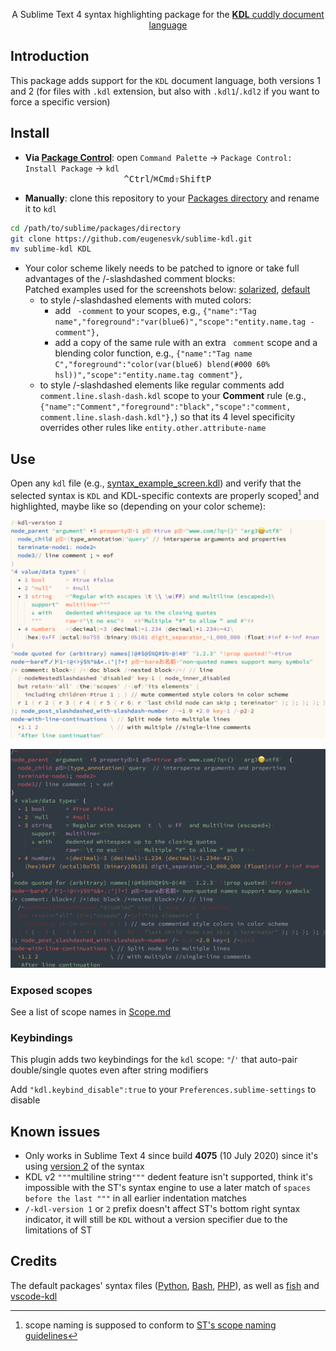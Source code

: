 <p align="center">
A Sublime Text 4 syntax highlighting package for the <a href="https://kdl.dev"><b>KDL</b> cuddly document language</a>
</p>

## Introduction

This package adds support for the `KDL` document language, both versions 1 and 2 (for files with `.kdl` extension, but also with `.kdl1`/`.kdl2` if you want to force a specific version)

## Install

- __Via [Package Control](https://packagecontrol.io)__: open `Command Palette` → `Package Control: Install Package` → `kdl`<br>
                                          <kbd>^Ctrl</kbd>/<kbd>⌘Cmd</kbd><kbd>⇧Shift</kbd><kbd>P</kbd>

- __Manually__: clone this repository to your [Packages directory](https://www.sublimetext.com/docs/packages.html) and rename it to `kdl`
```sh
cd /path/to/sublime/packages/directory
git clone https://github.com/eugenesvk/sublime-kdl.git
mv sublime-kdl KDL
```

- Your color scheme likely needs to be patched to ignore or take full advantages of the /-slashdashed comment blocks:
  <br>Patched examples used for the screenshots below: [solarized](./src/ESCombo.sublime-color-scheme), [default](./src/Mariana.sublime-color-scheme)
  - to style /-slashdashed elements with muted colors:
    - add ` -comment` to your scopes, e.g.,
      `{"name":"Tag name","foreground":"var(blue6)","scope":"entity.name.tag -comment"},`
    - add a copy of the same rule with an extra ` comment` scope and a blending color function, e.g.,
      `{"name":"Tag name C","foreground":"color(var(blue6) blend(#000 60% hsl))","scope":"entity.name.tag comment"},`
  - to style /-slashdashed elements like regular comments add `comment.line.slash-dash.kdl` scope to your __Comment__ rule (e.g., `{"name":"Comment","foreground":"black","scope":"comment, comment.line.slash-dash.kdl"},`) so that its 4 level specificity overrides other rules like `entity.other.attribute-name`

## Use

Open any `kdl` file (e.g., [syntax_example_screen.kdl](./test/syntax_example_screen.kdl)) and verify that the selected syntax is `KDL` and KDL-specific contexts are properly scoped[^1] and highlighted, maybe like so (depending on your color scheme):

![KDL syntax screenshot solarized](https://github.com/eugenesvk/sublime-KDL/blob/main/doc/KDL2_syntax_light.png?raw=true "Custom solarized scheme")

![KDL syntax screenshot default](https://github.com/eugenesvk/sublime-KDL/blob/main/doc/KDL2_syntax_dark.png?raw=true "Default color scheme")

[^1]: scope naming is supposed to conform to [ST's scope naming guidelines](https://www.sublimetext.com/docs/scope_naming.html)

### Exposed scopes

See a list of scope names in [Scope.md](./Scope.md)

### Keybindings

This plugin adds two keybindings for the `kdl` scope: `"`/`'` that auto-pair double/single quotes even after string modifiers

Add `"kdl.keybind_disable":true` to your `Preferences.sublime-settings` to disable

## Known issues

- Only works in Sublime Text 4 since build __4075__ (10 July 2020) since it's using [version 2](https://www.sublimetext.com/docs/syntax.html) of the syntax
- KDL v2 `"""`multiline string`"""` dedent feature isn't supported, think it's impossible with the ST's syntax engine to use a later match of `spaces before the last """` in all earlier indentation matches
- `/-kdl-version 1` or `2` prefix doesn't affect ST's bottom right syntax indicator, it will still be `KDL` without a version specifier due to the limitations of ST

## Credits

The default packages' syntax files ([Python](https://github.com/sublimehq/Packages/blob/master/Python/Python.sublime-syntax), [Bash](https://github.com/sublimehq/Packages/blob/master/ShellScript/Bash.sublime-syntax), [PHP](https://github.com/sublimehq/Packages/blob/master/PHP/PHP.sublime-syntax)), as well as [fish](https://github.com/Phidica/sublime-fish/blob/master/fish.sublime-syntax) and [vscode-kdl](https://github.com/kdl-org/vscode-kdl)
